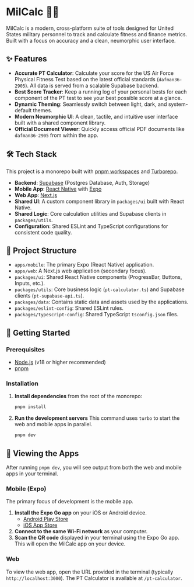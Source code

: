 # MilCalc 🏋️‍♂️

MilCalc is a modern, cross-platform suite of tools designed for United States military personnel to track and calculate fitness and finance metrics. Built with a focus on accuracy and a clean, neumorphic user interface.

## ✨ Features

-   **Accurate PT Calculator**: Calculate your score for the US Air Force Physical Fitness Test based on the latest official standards (`dafman36-2905`). All data is served from a scalable Supabase backend.
-   **Best Score Tracker**: Keep a running log of your personal bests for each component of the PT test to see your best possible score at a glance.
-   **Dynamic Theming**: Seamlessly switch between light, dark, and system-default themes.
-   **Modern Neumorphic UI**: A clean, tactile, and intuitive user interface built with a shared component library.
-   **Official Document Viewer**: Quickly access official PDF documents like `dafman36-2905` from within the app.

## 🛠️ Tech Stack

This project is a monorepo built with [pnpm workspaces](https://pnpm.io/workspaces) and [Turborepo](https://turbo.build/repo).

-   **Backend**: [Supabase](https://supabase.com/) (Postgres Database, Auth, Storage)
-   **Mobile App**: [React Native](https://reactnative.dev/) with [Expo](https://expo.dev/)
-   **Web App**: [Next.js](https://nextjs.org/)
-   **Shared UI**: A custom component library in `packages/ui` built with React Native.
-   **Shared Logic**: Core calculation utilities and Supabase clients in `packages/utils`.
-   **Configuration**: Shared ESLint and TypeScript configurations for consistent code quality.

## 📂 Project Structure

-   `apps/mobile`: The primary Expo (React Native) application.
-   `apps/web`: A Next.js web application (secondary focus).
-   `packages/ui`: Shared React Native components (ProgressBar, Buttons, Inputs, etc.).
-   `packages/utils`: Core business logic (`pt-calculator.ts`) and Supabase clients (`pt-supabase-api.ts`).
-   `packages/data`: Contains static data and assets used by the applications.
-   `packages/eslint-config`: Shared ESLint rules.
-   `packages/typescript-config`: Shared TypeScript `tsconfig.json` files.

## 🚀 Getting Started

### Prerequisites

-   [Node.js](https://nodejs.org/en/) (v18 or higher recommended)
-   [pnpm](https://pnpm.io/)

### Installation

1.  **Install dependencies** from the root of the monorepo:
    ```bash
    pnpm install
    ```

2.  **Run the development servers**
    This command uses `turbo` to start the web and mobile apps in parallel.
    ```bash
    pnpm dev
    ```

## 👀 Viewing the Apps

After running `pnpm dev`, you will see output from both the web and mobile apps in your terminal.

### Mobile (Expo)

The primary focus of development is the mobile app.

1.  **Install the Expo Go app** on your iOS or Android device.
    -   [Android Play Store](https://play.google.com/store/apps/details?id=host.exp.exponent)
    -   [iOS App Store](https://apps.apple.com/us/app/expo-go/id982107779)
2.  **Connect to the same Wi-Fi network** as your computer.
3.  **Scan the QR code** displayed in your terminal using the Expo Go app. This will open the MilCalc app on your device.

### Web

To view the web app, open the URL provided in the terminal (typically `http://localhost:3000`). The PT Calculator is available at `/pt-calculator`.
